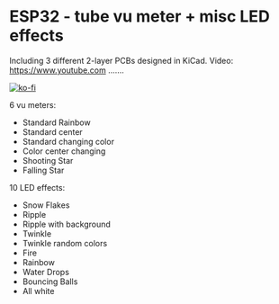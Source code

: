# ESP32 - tube vu meter + misc LED effects

Including 3 different 2-layer PCBs designed in KiCad. 
Video: https://www.youtube.com .......

[![ko-fi](https://ko-fi.com/img/githubbutton_sm.svg)](https://ko-fi.com/K3K46PQW5)

6 vu meters:

- Standard Rainbow
- Standard center
- Standard changing color
- Color center changing
- Shooting Star
- Falling Star

10 LED effects:

- Snow Flakes
- Ripple
- Ripple with background
- Twinkle
- Twinkle random colors
- Fire
- Rainbow
- Water Drops
- Bouncing Balls
- All white
